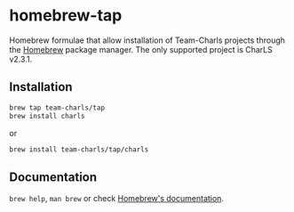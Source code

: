 # homebrew-tap

Homebrew formulae that allow installation of Team-Charls projects through the [Homebrew](https://brew.sh/) package manager.
The only supported project is CharLS v2.3.1.  

## Installation

```bash
brew tap team-charls/tap
brew install charls
```

or

```bash
brew install team-charls/tap/charls
```

## Documentation

`brew help`, `man brew` or check [Homebrew's documentation](https://docs.brew.sh).

